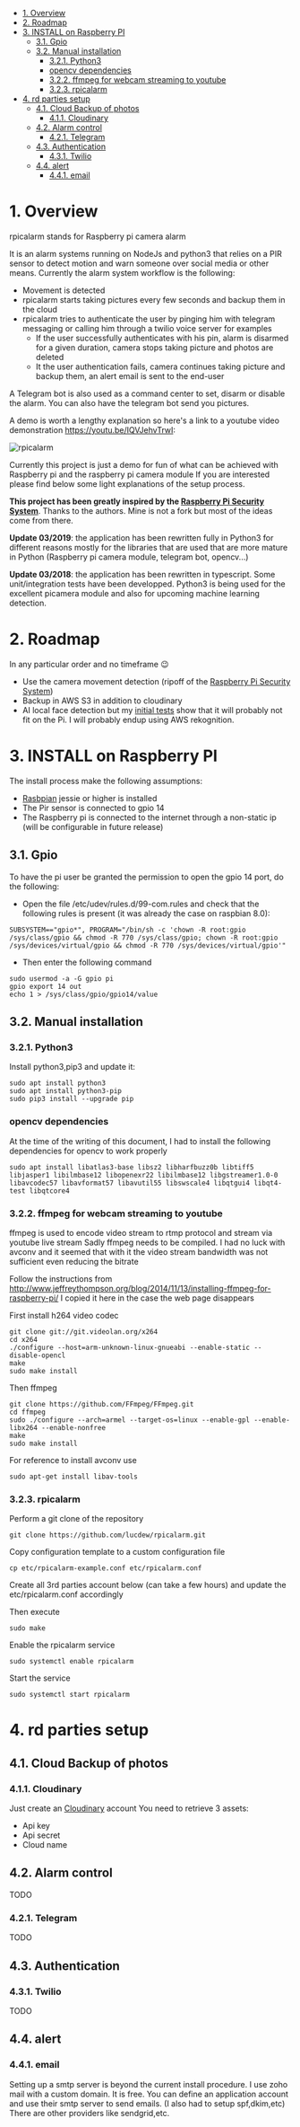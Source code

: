 <!-- TOC -->

- [1. Overview](#1-overview)
- [2. Roadmap](#2-roadmap)
- [3. INSTALL on Raspberry PI](#3-install-on-raspberry-pi)
  - [3.1. Gpio](#31-gpio)
  - [3.2. Manual installation](#32-manual-installation)
    - [3.2.1. Python3](#321-python3)
    - [opencv dependencies](#opencv-dependencies)
    - [3.2.2. ffmpeg for webcam streaming to youtube](#322-ffmpeg-for-webcam-streaming-to-youtube)
    - [3.2.3. rpicalarm](#323-rpicalarm)
- [4. rd parties setup](#4-rd-parties-setup)
  - [4.1. Cloud Backup of photos](#41-cloud-backup-of-photos)
    - [4.1.1. Cloudinary](#411-cloudinary)
  - [4.2. Alarm control](#42-alarm-control)
    - [4.2.1. Telegram](#421-telegram)
  - [4.3. Authentication](#43-authentication)
    - [4.3.1. Twilio](#431-twilio)
  - [4.4. alert](#44-alert)
    - [4.4.1. email](#441-email)

<!-- /TOC -->

# 1. Overview

rpicalarm stands for Raspberry pi camera alarm

It is an alarm systems running on NodeJs and python3 that relies on a PIR sensor to detect motion and warn someone over social media or other means.
Currently the alarm system workflow is the following:

- Movement is detected
- rpicalarm starts taking pictures every few seconds and backup them in the cloud
- rpicalarm tries to authenticate the user by pinging him with telegram messaging or calling him through a twilio voice server for examples
  - If the user successfully authenticates with his pin, alarm is disarmed for a given duration, camera stops taking picture and photos are deleted
  - It the user authentication fails, camera continues taking picture and backup them, an alert email is sent to the end-user

A Telegram bot is also used as a command center to set, disarm or disable the alarm. You can also have the telegram bot send you pictures.

A demo is worth a lengthy explanation so here's a link to a youtube video demonstration <https://youtu.be/IQVJehvTrwI>:

![rpicalarm](https://img.youtube.com/vi/IQVJehvTrwI/0.jpg)

Currently this project is just a demo for fun of what can be achieved with Raspberry pi and the raspberry pi camera module
If you are interested please find below some light explanations of the setup process.

**This project has been greatly inspired by the [Raspberry Pi Security System](https://github.com/FutureSharks/rpi-security)**. Thanks to the authors.
Mine is not a fork but most of the ideas come from there.

**Update 03/2019**: the application has been rewritten fully in Python3 for different reasons mostly for the libraries that are used
that are more mature in Python (Raspberry pi camera module, telegram bot, opencv...)

**Update 03/2018**: the application has been rewritten in typescript. Some unit/integration tests have been developped.
Python3 is being used for the excellent picamera module and also for upcoming machine learning detection.

# 2. Roadmap

In any particular order and no timeframe :wink:

- Use the camera movement detection (ripoff of the [Raspberry Pi Security System](https://github.com/FutureSharks/rpi-security))
- Backup in AWS S3 in addition to cloudinary
- AI local face detection but my [initial tests](https://github.com/lucdew/ml-experiments) show that it will probably not fit on the Pi.
  I will probably endup using AWS rekognition.

# 3. INSTALL on Raspberry PI

The install process make the following assumptions:

- [Rasbpian](https://www.raspbian.org/) jessie or higher is installed
- The Pir sensor is connected to gpio 14
- The Raspberry pi is connected to the internet through a non-static ip (will be configurable in future release)

## 3.1. Gpio

To have the pi user be granted the permission to open the gpio 14 port, do the following:

- Open the file /etc/udev/rules.d/99-com.rules and check that the following rules is present (it was already the case on raspbian 8.0):

`SUBSYSTEM=="gpio*", PROGRAM="/bin/sh -c 'chown -R root:gpio /sys/class/gpio && chmod -R 770 /sys/class/gpio; chown -R root:gpio /sys/devices/virtual/gpio && chmod -R 770 /sys/devices/virtual/gpio'"`

- Then enter the following command

```
sudo usermod -a -G gpio pi
gpio export 14 out
echo 1 > /sys/class/gpio/gpio14/value
```

## 3.2. Manual installation

### 3.2.1. Python3

Install python3,pip3 and update it:

```
sudo apt install python3
sudo apt install python3-pip
sudo pip3 install --upgrade pip
```

### opencv dependencies

At the time of the writing of this document, I had to install the following dependencies for opencv to work properly

```
sudo apt install libatlas3-base libsz2 libharfbuzz0b libtiff5 libjasper1 libilmbase12 libopenexr22 libilmbase12 libgstreamer1.0-0 libavcodec57 libavformat57 libavutil55 libswscale4 libqtgui4 libqt4-test libqtcore4
```

### 3.2.2. ffmpeg for webcam streaming to youtube

ffmpeg is used to encode video stream to rtmp protocol and stream via youtube live stream
Sadly ffmpeg needs to be compiled. I had no luck with avconv and it seemed that with it the video stream bandwidth was not sufficient
even reducing the bitrate

Follow the instructions from http://www.jeffreythompson.org/blog/2014/11/13/installing-ffmpeg-for-raspberry-pi/
I copied it here in the case the web page disappears

First install h264 video codec

```
git clone git://git.videolan.org/x264
cd x264
./configure --host=arm-unknown-linux-gnueabi --enable-static --disable-opencl
make
sudo make install
```

Then ffmpeg

```
git clone https://github.com/FFmpeg/FFmpeg.git
cd ffmpeg
sudo ./configure --arch=armel --target-os=linux --enable-gpl --enable-libx264 --enable-nonfree
make
sudo make install
```

For reference to install avconv use

```
sudo apt-get install libav-tools
```

### 3.2.3. rpicalarm

Perform a git clone of the repository

```
git clone https://github.com/lucdew/rpicalarm.git
```

Copy configuration template to a custom configuration file

```
cp etc/rpicalarm-example.conf etc/rpicalarm.conf
```

Create all 3rd parties account below (can take a few hours) and update the etc/rpicalarm.conf accordingly

Then execute

```
sudo make
```

Enable the rpicalarm service

```
sudo systemctl enable rpicalarm
```

Start the service

```
sudo systemctl start rpicalarm
```

# 4. rd parties setup

## 4.1. Cloud Backup of photos

### 4.1.1. Cloudinary

Just create an [Cloudinary](http://cloudinary.com/) account
You need to retrieve 3 assets:

- Api key
- Api secret
- Cloud name

## 4.2. Alarm control

TODO

### 4.2.1. Telegram

TODO

## 4.3. Authentication

### 4.3.1. Twilio

TODO

## 4.4. alert

### 4.4.1. email

Setting up a smtp server is beyond the current install procedure.
I use zoho mail with a custom domain. It is free. You can define an application account and use their smtp server to send emails.
(I also had to setup spf,dkim,etc)
There are other providers like sendgrid,etc.
